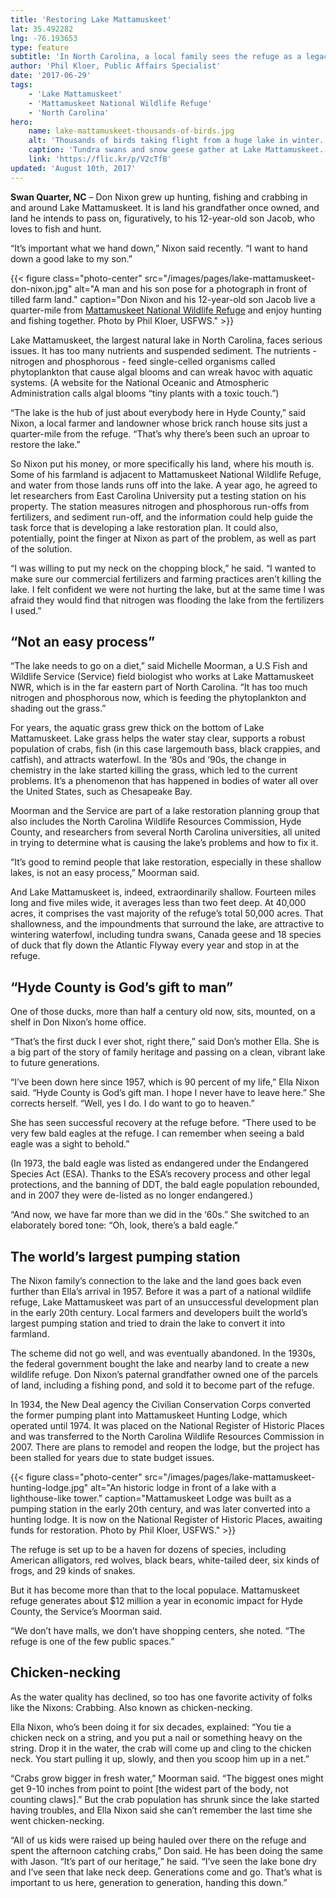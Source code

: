 ```yaml
---
title: 'Restoring Lake Mattamuskeet'
lat: 35.492282
lng: -76.193653
type: feature
subtitle: 'In North Carolina, a local family sees the refuge as a legacy to be handed down, and joins the partnership to help the lake'
author: 'Phil Kloer, Public Affairs Specialist'
date: '2017-06-29'
tags:
    - 'Lake Mattamuskeet'
    - 'Mattamuskeet National Wildlife Refuge'
    - 'North Carolina'
hero:
    name: lake-mattamuskeet-thousands-of-birds.jpg
    alt: 'Thousands of birds taking flight from a huge lake in winter.'
    caption: 'Tundra swans and snow geese gather at Lake Mattamuskeet. Photo by Michelle Moorman, USFWS.'
    link: 'https://flic.kr/p/V2cTfB'
updated: 'August 10th, 2017'
---
```


**Swan Quarter, NC** – Don Nixon grew up hunting, fishing and crabbing in and around Lake Mattamuskeet. It is land his grandfather once owned, and land he intends to pass on, figuratively, to his 12-year-old son Jacob, who loves to fish and hunt.

“It’s important what we hand down,” Nixon said recently. “I want to hand down a good lake to my son.” 

{{< figure class="photo-center" src="/images/pages/lake-mattamuskeet-don-nixon.jpg" alt="A man and his son pose for a photograph in front of tilled farm land." caption="Don Nixon and his 12-year-old son Jacob live a quarter-mile from [Mattamuskeet National Wildlife Refuge](https://www.fws.gov/refuge/mattamuskeet/) and enjoy hunting and fishing together. Photo by Phil Kloer, USFWS."  >}}

Lake Mattamuskeet, the largest natural lake in North Carolina, faces serious issues. It has too many nutrients and suspended sediment.  The nutrients - nitrogen and phosphorous - feed single-celled organisms called phytoplankton that cause algal blooms and can wreak havoc with aquatic systems. (A website for the National Oceanic and Atmospheric Administration calls algal blooms “tiny plants with a toxic touch.”)

“The lake is the hub of just about everybody here in Hyde County,” said Nixon, a local farmer and landowner whose brick ranch house sits just a quarter-mile from the refuge. “That’s why there’s been such an uproar to restore the lake.”

So Nixon put his money, or more specifically his land, where his mouth is. Some of his farmland is adjacent to Mattamuskeet National Wildlife Refuge, and water from those lands runs off into the lake. A year ago, he agreed to let researchers from East Carolina University put a testing station on his property. The station measures nitrogen and phosphorous run-offs from fertilizers, and sediment run-off, and the information could help guide the task force that is developing a lake restoration plan. It could also, potentially, point the finger at Nixon as part of the problem, as well as part of the solution.

“I was willing to put my neck on the chopping block,” he said. “I wanted to make sure our commercial fertilizers and farming practices aren’t killing the lake. I felt confident we were not hurting the lake, but at the same time I was afraid they would find that nitrogen was flooding the lake from the fertilizers I used.”

## “Not an easy process”

“The lake needs to go on a diet,” said Michelle Moorman, a U.S Fish and Wildlife Service (Service) field biologist who works at Lake Mattamuskeet NWR, which is in the far eastern part of North Carolina. “It has too much nitrogen and phosphorous now, which is feeding the phytoplankton and shading out the grass.”

For years, the aquatic grass grew thick on the bottom of Lake Mattamuskeet. Lake grass helps the water stay clear, supports a robust population of crabs, fish (in this case largemouth bass, black crappies, and catfish), and attracts waterfowl. In the ‘80s and ‘90s, the change in chemistry in the lake started killing the grass, which led to the current problems. It’s a phenomenon that has happened in bodies of water all over the United States, such as Chesapeake Bay.

Moorman and the Service are part of a lake restoration planning group that also includes the North Carolina Wildlife Resources Commission, Hyde County, and researchers from several North Carolina universities, all united in trying to determine what is causing the lake’s problems and how to fix it. 

“It’s good to remind people that lake restoration, especially in these shallow lakes, is not an easy process,” Moorman said.

And Lake Mattamuskeet is, indeed, extraordinarily shallow. Fourteen miles long and five miles wide, it averages less than two feet deep. At 40,000 acres, it comprises the vast majority of the refuge’s total 50,000 acres. That shallowness, and the impoundments that surround the lake, are attractive to wintering waterfowl, including tundra swans, Canada geese and 18 species of duck that fly down the Atlantic Flyway every year and stop in at the refuge.

## “Hyde County is God’s gift to man”

One of those ducks, more than half a century old now, sits, mounted, on a shelf in Don Nixon’s home office. 

“That’s the first duck I ever shot, right there,” said Don’s mother Ella. She is a big part of the story of family heritage and passing on a clean, vibrant lake to future generations. 

“I’ve been down here since 1957, which is 90 percent of my life,” Ella Nixon said. “Hyde County is God’s gift man. I hope I never have to leave here.”
She corrects herself. “Well, yes I do. I do want to go to heaven.”

She has seen successful recovery at the refuge before. “There used to be very few bald eagles at the refuge. I can remember when seeing a bald eagle was a sight to behold.”

(In 1973, the bald eagle was listed as endangered under the Endangered Species Act (ESA). Thanks to the ESA’s recovery process and other legal protections, and the banning of DDT, the bald eagle population rebounded, and in 2007 they were de-listed as no longer endangered.)

“And now, we have far more than we did in the ‘60s.” She switched to an elaborately bored tone: “Oh, look, there’s a bald eagle.”

## The world’s largest pumping station

The Nixon family’s connection to the lake and the land goes back even further than Ella’s arrival in 1957. Before it was a part of a national wildlife refuge, Lake Mattamuskeet was part of an unsuccessful development plan in the early 20th century. Local farmers and developers built the world’s largest pumping station and tried to drain the lake to convert it into farmland. 

The scheme did not go well, and was eventually abandoned. In the 1930s, the federal government bought the lake and nearby land to create a new wildlife refuge. Don Nixon’s paternal grandfather owned one of the parcels of land, including a fishing pond, and sold it to become part of the refuge. 

In 1934, the New Deal agency the Civilian Conservation Corps converted the former pumping plant into Mattamuskeet Hunting Lodge, which operated until 1974. It was placed on the National Register of Historic Places and was transferred to the North Carolina Wildlife Resources Commission in 2007. There are plans to remodel and reopen the lodge, but the project has been stalled for years due to state budget issues.

{{< figure class="photo-center" src="/images/pages/lake-mattamuskeet-hunting-lodge.jpg" alt="An historic lodge in front of a lake with a lighthouse-like tower." caption="Mattamuskeet Lodge was built as a pumping station in the early 20th century, and was later converted into a hunting lodge. It is now on the National Register of Historic Places, awaiting funds for restoration. Photo by Phil Kloer, USFWS." >}}

The refuge is set up to be a haven for dozens of species, including American alligators, red wolves, black bears, white-tailed deer, six kinds of frogs, and 29 kinds of snakes.

But it has become more than that to the local populace. Mattamuskeet refuge generates about $12 million a year in economic impact for Hyde County, the Service’s Moorman said. 

“We don’t have malls, we don’t have shopping centers, she noted. “The refuge is one of the few public spaces.”

## Chicken-necking

As the water quality has declined, so too has one favorite activity of folks like the Nixons: Crabbing. Also known as chicken-necking.

Ella Nixon, who’s been doing it for six decades, explained: “You tie a chicken neck on a string, and you put a nail or something heavy on the string. Drop it in the water, the crab will come up and cling to the chicken neck. You start pulling it up, slowly, and then you scoop him up in a net.”

“Crabs grow bigger in fresh water,” Moorman said. “The biggest ones might get 9-10 inches from point to point [the widest part of the body, not counting claws].” But the crab population has shrunk since the lake started having troubles, and Ella Nixon said she can’t remember the last time she went chicken-necking.

“All of us kids were raised up being hauled over there on the refuge and spent the afternoon catching crabs,” Don said. He has been doing the same with Jason.
“It’s part of our heritage,” he said. “I’ve seen the lake bone dry and I’ve seen that lake neck deep. Generations come and go. That’s what is important to us here, generation to generation, handing this down.”
